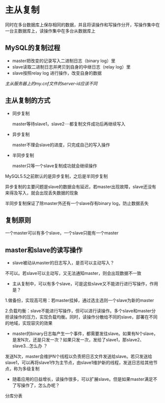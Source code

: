 # 主从复制

同时在多台数据库上保存相同的数据，并且将读操作和写操作分开，写操作集中在一台主数据库上，读操作集中在多台从数据库上

## MySQL的复制过程

- master把改变的记录写入二进制日志（binary log）里
- slave读取二进制日志并拷贝到自身的中继日志（relay log）里
- slave按照relay log 进行操作，改变自身的数据

*主从服务器上的my.cnf文件的server-id应该不同*

## 主从复制的方式

- 同步复制

  master等待slave1，slave2····都复制文件成功后再继续写入

- 异步复制

  master不理会slave的进度，只完成自己的写入操作

- 半同步复制

  master只等一个slave复制成功就会继续操作

MySQL5.5之前默认的是异步复制，之后是半同步复制

异步复制的主要问题是slave的数据会有延迟，若master出现故障，slave还没有来得及写入，就会出现丢失数据的现象

半同步复制保证了除master外还有一个slave存有binary log，防止数据丢失

## 复制原则

一个master可以有多个slave，一个slave只能有一个master

## master和slave的读写操作

* slave被动从master的日志写入，是否可以主动写入？

不可以。若slave可以主动写，又无法通知master，则会出现数据不一致

* 主从复制中，可以有多个slave，可是这些slave又不能进行进行写操作，作用是？ 

1.做备份，实现高可用：若master挂掉，通过选主选则一个slave为新的master

2.负载均衡：slave不能进行写操作，但可以进行读操作。多个slave和master分担读操作的压力，实现负载均衡。同时，读操作分散给不同的slave，部署在不同的地域，实现容灾的效果

* master的binary日志每产生一个事件，都需要发往slave。如果有N个slave，是发N次，还是只发一次？如果只发一次，发给了slave1，那slave2、slave3...怎么办 ？

发送N次，master会维护N个线程以负责把日志文件发送给slave。若只发送给slave1，可以再将slave1作为主节点，由slave1维护新的线程，发送日志给其他节点，称为多级复制

* 随着应用的日益增长，读操作很多，可以扩展slave。但是如果master满足不了写操作了，怎么办呢？ 

分库分表
